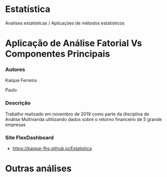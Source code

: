 # Estatística
Analises estatísticas / Aplicações de métodos estatísticos

# Aplicação de Análise Fatorial Vs Componentes Principais

### Autores
Kaíque Ferreira

Paulo 

### Descrição
Trabalho realizado em novembro de 2019 como parte da disciplina de Análise Multivarida ultilizando dados sobre o retorno financeiro de 5 grande empresas

### Site FlexDashboard
- https://kaique-fhs.github.io/Estatistica


# Outras análises

